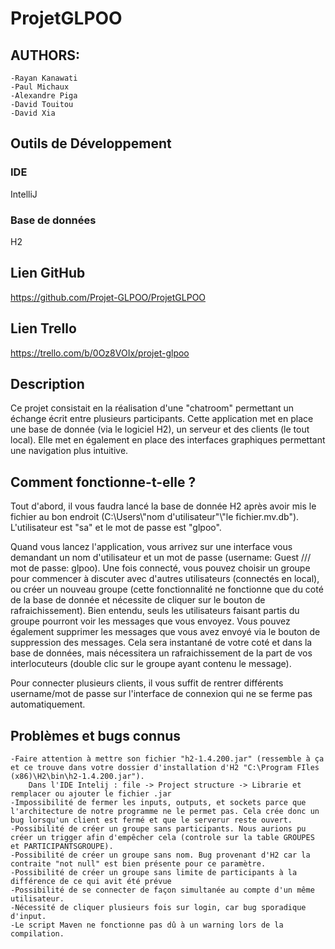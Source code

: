 # ProjetGLPOO

## AUTHORS:
	-Rayan Kanawati
	-Paul Michaux
	-Alexandre Piga
	-David Touitou
	-David Xia

## Outils de Développement

### IDE
IntelliJ

### Base de données
H2

## Lien GitHub

https://github.com/Projet-GLPOO/ProjetGLPOO

## Lien Trello

https://trello.com/b/0Oz8VOIx/projet-glpoo

## Description

Ce projet consistait en la réalisation d'une "chatroom" permettant un échange écrit entre plusieurs participants. 
Cette application met en place une base de donnée (via le logiciel H2), un serveur et des clients (le tout local).
Elle met en également en place des interfaces graphiques permettant une navigation plus intuitive.


## Comment fonctionne-t-elle ?

Tout d'abord, il vous faudra lancé la base de donnée H2 après avoir mis le fichier au bon endroit (C:\\Users\\"nom d'utilisateur"\\"le fichier.mv.db"). 
L'utilisateur est "sa" et le mot de passe est "glpoo".

Quand vous lancez l'application, vous arrivez sur une interface vous demandant un nom d'utilisateur et un mot de passe (username: Guest /// mot de passe: glpoo).
Une fois connecté, vous pouvez choisir un groupe pour commencer à discuter avec d'autres utilisateurs (connectés en local), ou créer un nouveau groupe (cette fonctionnalité ne fonctionne que du coté de la base de donnée et nécessite de cliquer sur le bouton de rafraichissement).
Bien entendu, seuls les utilisateurs faisant partis du groupe pourront voir les messages que vous envoyez.
Vous pouvez également supprimer les messages que vous avez envoyé via le bouton de suppression des messages. Cela sera instantané de votre coté et dans la base de données, mais nécessitera un rafraichissement de la part de vos interlocuteurs (double clic sur le groupe ayant contenu le message).

Pour connecter plusieurs clients, il vous suffit de rentrer différents username/mot de passe sur l'interface de connexion qui ne se ferme pas automatiquement.

## Problèmes et bugs connus

	-Faire attention à mettre son fichier "h2-1.4.200.jar" (ressemble à ça et ce trouve dans votre dossier d'installation d'H2 "C:\Program FIles (x86)\H2\bin\h2-1.4.200.jar").
		Dans l'IDE Intelij : file -> Project structure -> Librarie et remplacer ou ajouter le fichier .jar
	-Impossibilité de fermer les inputs, outputs, et sockets parce que l'architecture de notre programme ne le permet pas. Cela crée donc un bug lorsqu'un client est fermé et que le serverur reste ouvert.
	-Possibilité de créer un groupe sans participants. Nous aurions pu créer un trigger afin d'empêcher cela (controle sur la table GROUPES et PARTICIPANTSGROUPE).
	-Possibilité de créer un groupe sans nom. Bug provenant d'H2 car la contraite "not null" est bien présente pour ce paramètre.
	-Possibilité de créer un groupe sans limite de participants à la différence de ce qui avit été prévue
	-Possibilité de se connecter de façon simultanée au compte d'un même utilisateur.
	-Nécessité de cliquer plusieurs fois sur login, car bug sporadique d'input.
	-Le script Maven ne fonctionne pas dû à un warning lors de la compilation.
